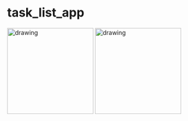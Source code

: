 # task_list_app

<img src="https://user-images.githubusercontent.com/72132377/202814871-14cfb110-9827-468c-8706-0f127539ea45.jpg" alt="drawing" style="width:200px;"/>


<img src="https://user-images.githubusercontent.com/72132377/204580868-b2223c69-df6e-4eab-98d1-b0339e8f6635.gif" alt="drawing" style="width:200px;"/>

